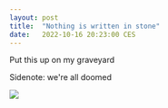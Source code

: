 ```yaml
---
layout: post
title:  "Nothing is written in stone"
date:   2022-10-16 20:23:00 CES
---
```

Put this up on my graveyard

Sidenote: we're all doomed

![](/2022/10/tombstone.png)
